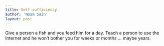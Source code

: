 ```yaml
---
title: Self-sufficiency
author: 'Noam Sain'
layout: post
---
```


Give a person a fish and you feed him for a day. Teach a person to use the Internet and he won’t bother you for weeks or months … maybe years.